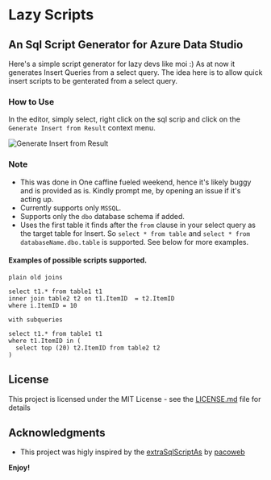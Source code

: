 # Lazy Scripts

## An Sql Script Generator for Azure Data Studio

Here's a simple script generator for lazy devs like moi :)
As at now it generates Insert Queries from a select query. The idea here is to allow quick insert scripts to be genterated from a select query.

### How to Use
In the editor, simply select, right click on the sql scrip and click on the `Generate Insert from Result` context menu.

![Generate Insert from Result](https://user-images.githubusercontent.com/49438182/155882668-4a1c5c7a-5865-4182-ac21-0c867ce9590b.png)


### Note
* This was done in One caffine fueled weekend, hence it's likely buggy and is provided as is. Kindly prompt me, by opening an issue if it's acting up.
* Currently supports only `MSSQL`.
* Supports only the `dbo` database schema if added.
* Uses the first table it finds after the `from` clause in your select query as the target table for Insert.
  So `select * from table` and `select * from databaseName.dbo.table` is supported. See below for more examples.
 
####  Examples of possible scripts supported.
`plain old joins`
```
select t1.* from table1 t1
inner join table2 t2 on t1.ItemID  = t2.ItemID
where i.ItemID = 10 
```
`with subqueries`
```
select t1.* from table1 t1
where t1.ItemID in (
  select top (20) t2.ItemID from table2 t2 
) 
```
## License

This project is licensed under the MIT License - see the [LICENSE.md](https://raw.githubusercontent.com/LycanII/LzScripts/master/LICENSE) file for details


## Acknowledgments
- This project was higly inspired by the [extraSqlScriptAs](https://github.com/pacoweb/extraSqlScriptAs) by [pacoweb](https://github.com/pacoweb)

**Enjoy!**
